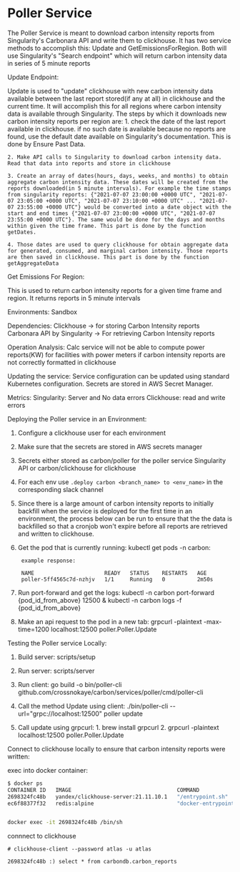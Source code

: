# Poller Service
The Poller Service is meant to download carbon intensity reports from Singularity's Carbonara API and write them to clickhouse. It has two service methods to accomplish this: Update and GetEmissionsForRegion. Both will use Singularity's "Search endpoint" which will return carbon intensity data in series of 5 minute reports

Update Endpoint:

Update is used to "update" clickhouse with new carbon intensity data available between the last report stored(if any at all) in clickhouse and the current time. It will accomplish this for all regions where carbon intensity data is available through Singularity. The steps by which it downloads new carbon intensity reports per region are:
	1. check the date of the last report available in clickhouse. if no such date is available because no reports are found, use the default date available on Singularity's documentation. This is done by Ensure Past Data.

	2. Make API calls to Singularity to download carbon intensity data. Read that data into reports and store in clickhouse

	3. Create an array of dates(hours, days, weeks, and months) to obtain aggregate carbon intensity data. These dates will be created from the reports downloaded(in 5 minute intervals). For example the time stamps from singularity reports: {"2021-07-07 23:00:00 +0000 UTC", "2021-07-07 23:05:00 +0000 UTC", "2021-07-07 23:10:00 +0000 UTC" ... "2021-07-07 23:55:00 +0000 UTC"} would be converted into a date object with the start and end times {"2021-07-07 23:00:00 +0000 UTC", "2021-07-07 23:55:00 +0000 UTC"}. The same would be done for the days and months within given the time frame. This part is done by the function getDates.

	4. Those dates are used to query clickhouse for obtain aggregate data for generated, consumed, and marginal carbon intensity. Those reports are then saved in clickhouse. This part is done by the function getAggregateData

Get Emissions For Region:

This is used to return carbon intensity reports for a given time frame and region. It returns reports in 5 minute intervals

Environments:
Sandbox

Dependencies:
Clickhouse -> for storing Carbon Intensity reports
Carbonara API by Singularity -> For retrieving Carbon Intensity reports

Operation Analysis:
Calc service will not be able to compute power reports(KW) for facilities with power meters if carbon intensity reports are not correctly formatted in clickhouse

Updating the service:
Service configuration can be updated using standard Kubernetes configuration. Secrets are stored in AWS Secret Manager.

Metrics:
Singularity: Server and No data errors
Clickhouse: read and write errors

Deploying the Poller service in an Environment:

1. Configure a clickhouse user for each environment

2. Make sure that the secrets are stored in AWS secrets manager

3. Secrets either stored as carbon/poller for the poller service Singularity API or carbon/clickhouse for clickhouse

4. For each env use `.deploy carbon <branch_name> to <env_name>` in the corresponding slack channel

5. Since there is a large amount of carbon intensity reports to initially backfill when the service is deployed for the first time in an environment, the process below can be run to ensure that the the data is backfilled so that a cronjob won't expire before all reports are retrieved and written to clickhouse.

1. Get the pod that is currently running:
		kubectl get pods -n carbon:

		example response:

		NAME                      READY   STATUS    RESTARTS   AGE
		poller-5ff4565c7d-nzhjv   1/1     Running   0          2m50s


2. Run port-forward and get the logs:
		kubectl -n carbon port-forward {pod_id_from_above} 12500 &
		kubectl -n carbon logs -f {pod_id_from_above}


3. Make an api request to the pod in a new tab:
	 	grpcurl -plaintext -max-time=1200 localhost:12500 poller.Poller.Update


Testing the Poller service Locally:

1. Build server:
		scripts/setup

2. Run server:
		scripts/server
3. Run client:
		go build -o bin/poller-cli github.com/crossnokaye/carbon/services/poller/cmd/poller-cli

4. Call the method Update using client: 
		./bin/poller-cli --url="grpc://localhost:12500" poller update

5. Call update using grpcurl:
		1. brew install grpcurl
		2. grpcurl -plaintext localhost:12500 poller.Poller.Update

Connect to clickhouse locally to ensure that carbon intensity reports were written:

exec into docker container:
```bash
$ docker ps
CONTAINER ID   IMAGE                                 COMMAND                  CREATED       STATUS      PORTS                                                      NAMES
2698324fc48b   yandex/clickhouse-server:21.11.10.1   "/entrypoint.sh"         4 weeks ago   Up 6 days   0.0.0.0:8123->8123/tcp, 9009/tcp, 0.0.0.0:8088->9000/tcp   carbon_clickhouse
ec6f88377f32   redis:alpine                          "docker-entrypoint.s…"   6 weeks ago   Up 6 days   0.0.0.0:6379->6379/tcp                                     iam-redis


docker exec -it 2698324fc48b /bin/sh

```
connnect to clickhouse
```
# clickhouse-client --password atlas -u atlas

2698324fc48b :) select * from carbondb.carbon_reports
```
